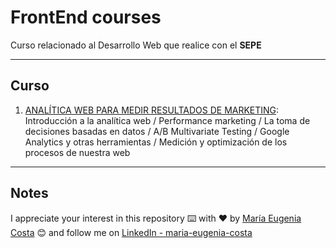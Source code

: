 # FrontEnd courses

Curso relacionado al Desarrollo Web que realice con el **SEPE**

---

## Curso

1. [ANALÍTICA WEB PARA MEDIR RESULTADOS DE MARKETING](https://github.com/eugenia1984/front-end-courses/tree/main/anlitica-web-para-medir-resultador-mkt): Introducción a la analítica web / Performance marketing / La toma de decisiones basadas en datos / A/B Multivariate Testing / Google Analytics y otras herramientas / Medición y optimización de los procesos de nuestra web 

---   

## Notes

I appreciate your interest in this repository ⌨️ with ❤️ by [María Eugenia Costa](https://github.com/eugenia1984) 😊 and follow me on [LinkedIn - maria-eugenia-costa](https://www.linkedin.com/in/maria-eugenia-costa/)
